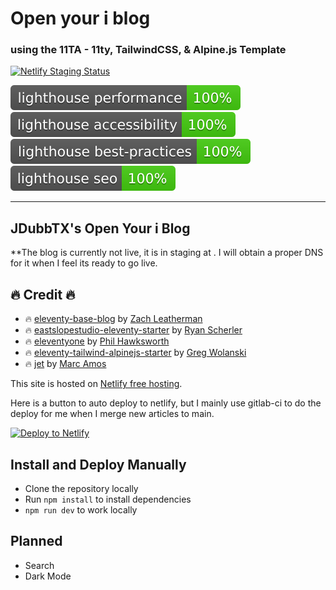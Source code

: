 # Open your i blog
### using the 11TA - 11ty, TailwindCSS, & Alpine.js Template

[![Netlify Staging Status](https://api.netlify.com/api/v1/badges/18bc2db8-f936-4f81-ba3a-40b1309ec6c8/deploy-status)](https://app.netlify.com/sites/dulcet-semifreddo-1931eb/deploys)

![Lighthouse Performance](lighthouse/lighthouse_performance.svg) ![Lighthouse Accessibility](lighthouse/lighthouse_accessibility.svg) ![Lighthouse Best Practices](lighthouse/lighthouse_best-practices.svg) ![Lighthouse SEO](lighthouse/lighthouse_seo.svg)

---

## JDubbTX's **Open Your i Blog**

**The blog is currently not live, it is in staging at [](https://dulcet-semifreddo-1931eb.netlify.app/).  I will obtain a proper DNS for it when I feel its ready to go live. 

## :fire: Credit :fire:

- :fire: [eleventy-base-blog](https://github.com/11ty/eleventy-base-blog) by [Zach Leatherman](https://twitter.com/zachleat)
- :fire: [eastslopestudio-eleventy-starter](https://github.com/eastslopestudio/eleventy-starter) by [Ryan Scherler](https://twitter.com/ryanscherler)
- :fire: [eleventyone](https://github.com/philhawksworth/eleventyone) by [Phil Hawksworth](https://twitter.com/philhawksworth)
- :fire: [eleventy-tailwind-alpinejs-starter](https://github.com/gregwolanski/eleventy-tailwindcss-alpinejs-starter) by [Greg Wolanski](https://gregwolanski.com/)
- :fire: [jet](https://github.com/marcamos/jet) by [Marc Amos](https://twitter.com/marcamos)

This site is hosted on [Netlify free hosting](https://www.netlify.com/pricing/).

Here is a button to auto deploy to netlify, but I mainly use gitlab-ci to do the deploy for me when I merge new articles to main.

<a href="https://app.netlify.com/start/deploy?repository=https://github.com/11ta/11ta-template"><img src="https://www.netlify.com/img/deploy/button.svg" alt="Deploy to Netlify"></a>

## Install and Deploy Manually

- Clone the repository locally
- Run `npm install` to install dependencies
- `npm run dev` to work locally

## Planned

- Search
- Dark Mode
